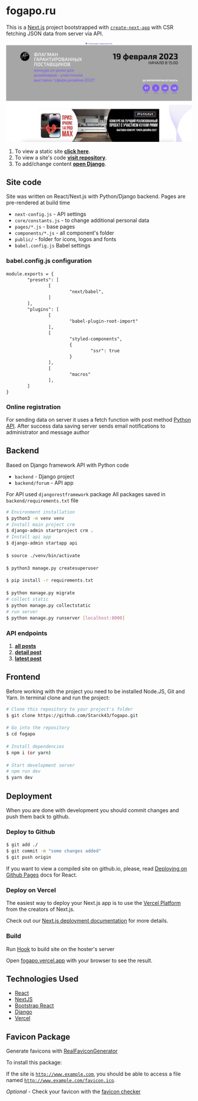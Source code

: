 # fogapo.ru

This is a [Next.js](https://nextjs.org/) project bootstrapped with [`create-next-app`](https://github.com/vercel/next.js/tree/canary/packages/create-next-app) with CSR fetching JSON data from server via API.



![](screenshot.jpg)

1. To view a static site **[click here](https://fogapo.ru/)**.
2. To view a site's code **[visit repository](https://github.com/Starck43/fogapo.git)**.
3. To add/change content **[open Django](https://admin.fogapo.ru)**.


## Site code

Site was written on React/Next.js with Python/Django backend. Pages are pre-rendered at build time

 - `next-config.js` -  API settings
 - `core/constants.js` - to change additional personal data
 - `pages/*.js` - base pages
 - `components/*.js` - all component's folder
 - `public/` - folder for icons, logos and fonts
 - `babel.config.js` Babel settings

### babel.config.js configuration
```
module.exports = {
		"presets": [
				[
						"next/babel",
				]
		],
		"plugins": [
				[
						"babel-plugin-root-import"
				],
				[
						"styled-components",
						{
								"ssr": true
						}
				],
				[
						"macros"
				],
		]
}
```

### Online registration

For sending data on server it uses a fetch function with post method [Python API](https://admin.fogapo.ru/api/user/add).
After success data saving server sends email notifications to administrator and message author


## Backend

Based on Django framework API with Python code
 - `backend` -  Django project
 - `backend/forum` -  API app

 For API used `djangorestframework` package
 All packages saved in `backend/requirements.txt` file

```bash
# Environment installation
$ python3 -m venv venv
# Install main project crm
$ django-admin startproject crm .
# Install api app
$ django-admin startapp api

$ source ./venv/bin/activate

$ python3 manage.py createsuperuser

$ pip install -r requirements.txt

$ python manage.py migrate
# collect static
$ python manage.py collectstatic
# run server
$ python manage.py runserver [localhost:8000]
````

### API endpoints
1. **[all posts  ](https://admin.fogapo.ru/api/posts/)**
2. **[detail post](https://admin.fogapo.ru/api/posts/[slug]/)**
3. **[latest post](https://admin.fogapo.ru/api/post/latest/)**


## Frontend

Before working with the project you need to be installed Node.JS, Git and Yarn.
In terminal clone and run the project:

```bash
# Clone this repository to your project's folder
$ git clone https://github.com/Starck43/fogapo.git

# Go into the repository
$ cd fogapo

# Install dependencies
$ npm i (or yarn)

# Start development server
# npm run dev
$ yarn dev
```


## Deployment

When you are done with development you should commit changes and push them back to github.

### Deploy to Github

```bash
$ git add ./
$ git commit -m "some changes added"
$ git push origin
```

If you want to view a compiled site on github.io, please, read [Deploying on Github Pages](https://create-react-app.dev/docs/deployment/#github-pages) docs for React.

### Deploy on Vercel

The easiest way to deploy your Next.js app is to use the [Vercel Platform](https://vercel.com/new?utm_medium=default-template&filter=next.js&utm_source=create-next-app&utm_campaign=create-next-app-readme) from the creators of Next.js.

Check out our [Next.js deployment documentation](https://nextjs.org/docs/deployment) for more details.

### Build

Run [Hook](https://api.vercel.com/v1/integrations/deploy/prj_FCMF1WgdMPeSIP6bmDBe1PspBjAP/NJ0Kqa6gDK) to build site on the hoster's server

Open [fogapo.vercel.app](http://fogapo.vercel.app) with your browser to see the result.

## Technologies Used

- [React](https://reactjs.org/)
- [NextJS](https://nextjs.org/)
- [Bootstrap React](https://react-bootstrap.github.io/)
- [Django](https://docs.djangoproject.com/)
- [Vercel](https://vercel.com/docs/)

## Favicon Package

Generate favicons with [RealFaviconGenerator](https://realfavicongenerator.net/)

To install this package:

If the site is <code>http://www.example.com</code>, you should be able to access a file named <code>http://www.example.com/favicon.ico</code>.

*Optional* - Check your favicon with the [favicon checker](https://realfavicongenerator.net/favicon_checker)
